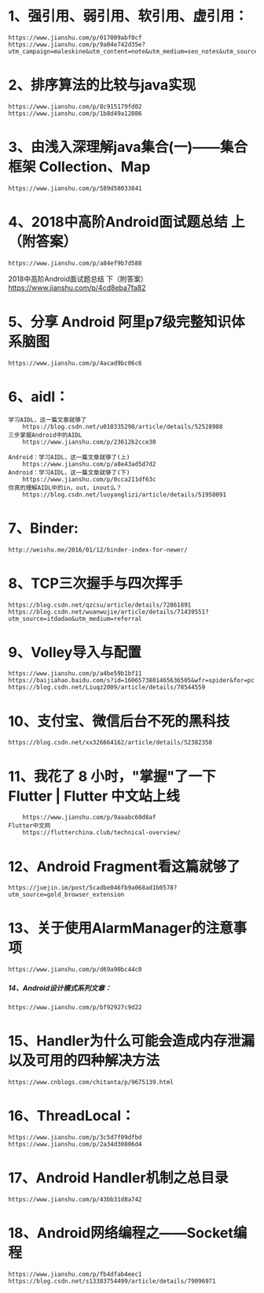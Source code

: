 # 1、强引用、弱引用、软引用、虚引用：
    https://www.jianshu.com/p/017009abf0cf
    https://www.jianshu.com/p/9a04e742d35e?utm_campaign=maleskine&utm_content=note&utm_medium=seo_notes&utm_source=recommendation

# 2、排序算法的比较与java实现
    https://www.jianshu.com/p/8c915179fd02
    https://www.jianshu.com/p/1b8d49a12086

# 3、由浅入深理解java集合(一)——集合框架 Collection、Map
    https://www.jianshu.com/p/589d58033841

# 4、2018中高阶Android面试题总结 上（附答案）
    https://www.jianshu.com/p/a84ef9b7d588
   2018中高阶Android面试题总结 下（附答案）
    https://www.jianshu.com/p/4cd8eba7fa82

# 5、分享 Android 阿里p7级完整知识体系脑图
    https://www.jianshu.com/p/4acad9bc06c6
    
# 6、aidl：
    学习AIDL，这一篇文章就够了
        https://blog.csdn.net/u010335298/article/details/52528988
    三步掌握Android中的AIDL
        https://www.jianshu.com/p/23612b2cce30
    
    Android：学习AIDL，这一篇文章就够了(上)
        https://www.jianshu.com/p/a8e43ad5d7d2
    Android：学习AIDL，这一篇文章就够了(下)
        https://www.jianshu.com/p/0cca211df63c
    你真的理解AIDL中的in，out，inout么？
        https://blog.csdn.net/luoyanglizi/article/details/51958091
    
# 7、Binder:
    http://weishu.me/2016/01/12/binder-index-for-newer/
    
# 8、TCP三次握手与四次挥手
    https://blog.csdn.net/qzcsu/article/details/72861891
    https://blog.csdn.net/wuanwujie/article/details/71439551?utm_source=itdadao&utm_medium=referral
    
# 9、Volley导入与配置
    https://www.jianshu.com/p/a4be59b1bf11
    https://baijiahao.baidu.com/s?id=1606573801465636505&wfr=spider&for=pc
    https://blog.csdn.net/Liuqz2009/article/details/78544559

# 10、支付宝、微信后台不死的黑科技
    https://blog.csdn.net/xx326664162/article/details/52382358
    
# 11、我花了 8 小时，"掌握"了一下 Flutter | Flutter 中文站上线
        https://www.jianshu.com/p/9aaabc60d8af
    Flutter中文网
        https://flutterchina.club/technical-overview/
        
# 12、Android Fragment看这篇就够了
    https://juejin.im/post/5cadbe046fb9a068ad1b0578?utm_source=gold_browser_extension
    
# 13、关于使用AlarmManager的注意事项
    https://www.jianshu.com/p/d69a90bc44c0
    
##### 14、Android设计模式系列文章：
    https://www.jianshu.com/p/bf92927c9d22

# 15、Handler为什么可能会造成内存泄漏以及可用的四种解决方法
    https://www.cnblogs.com/chitanta/p/9675139.html  
    
# 16、ThreadLocal：
    https://www.jianshu.com/p/3c5d7f09dfbd
    https://www.jianshu.com/p/2a34d30806d4
    
# 17、Android Handler机制之总目录
    https://www.jianshu.com/p/43bb31d8a742
    
# 18、Android网络编程之——Socket编程
    https://www.jianshu.com/p/fb4dfab4eec1
    https://blog.csdn.net/s13383754499/article/details/79096971